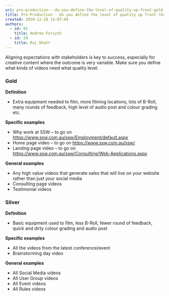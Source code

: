 ```yaml
---
uri: pre-production---do-you-define-the-level-of-quality-up-front-gold-vs-silver
title: Pre-Production - Do you define the level of quality up front (Gold vs Silver)?
created: 2019-12-28 14:07:04
authors:
  - id: 91
    title: Andrew Forsyth
  - id: 29
    title: Raj Dhatt
---
```





<span class='intro'> <p class="ssw15-rteElement-P">Aligning expectations with stakeholders is key to success, especially for creative content where the outcome is very variable. Make sure you define what kinds of videos need what quality level.​​<br></p> </span>

<h3 class="ssw15-rteElement-H3">​​​Gold​<br></h3><p><b>Definition&#160;</b></p><ul><li>Extra equipment needed to film, more filming locations, lots of B-Roll, many rounds of feedback, high level of audio post and colour grading etc.<br></li></ul><p><b>Specific examples</b></p><ul><li>Why work at SSW – to go on <a href="https&#58;//www.ssw.com.au/ssw/Employment/default.aspx">https&#58;//www.ssw.com.au/ssw/Employment/default.aspx</a></li><li>Home page video – to go on <a href="https&#58;//www.ssw.com.au/ssw/">https&#58;//www.ssw.com.au/ssw/</a></li><li>Landing page video – to go on <a href="https&#58;//www.ssw.com.au/ssw/Consulting/Web-Applications.aspx">https&#58;//www.ssw.com.au/ssw/Consulting/Web-Applications.aspx</a></li></ul><p><b>General examples</b></p><ul><li>Any high value videos that generate sales that will live on your website rather than just your social media&#160;</li><li>Consulting page videos</li><li>Testimonial videos&#160;​<br></li></ul><h3 class="ssw15-rteElement-H3">Silver​<br></h3><p><b>Definition</b><br></p><ul><li>Basic equipment used to film, less B-Roll, fewer round of feedback, quick and dirty colour grading and audio post</li></ul><p><b>Specific examples</b></p><ul><li>All the videos from the latest conference/event</li><li>Brainstorming day video</li></ul><p><b>General examples</b></p><ul><li>All Social Media videos<br></li><li>All User Group videos</li><li>All Event videos</li><li>All Rules videos<br></li></ul><p><br></p>


